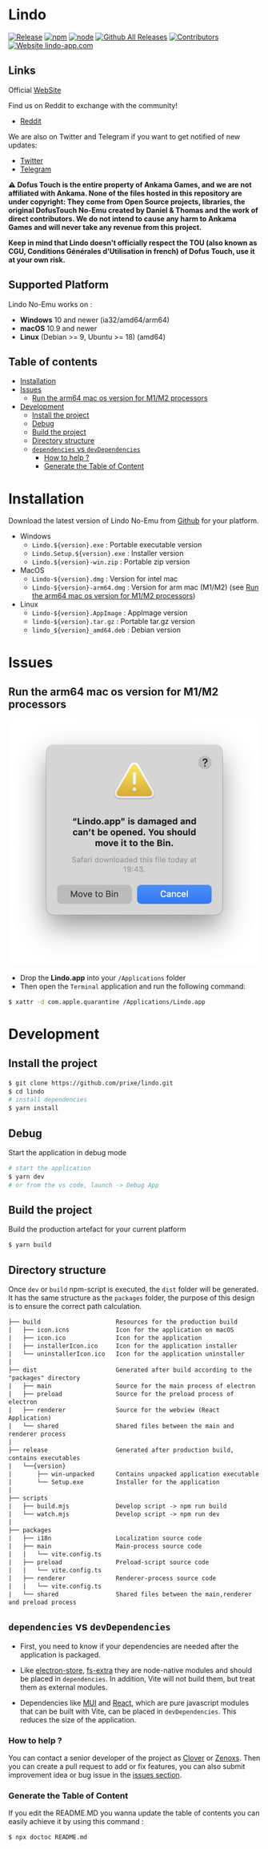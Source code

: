 # Lindo

[![Release](https://github.com/prixe/lindo/actions/workflows/main.yml/badge.svg)](https://github.com/prixe/lindo/releases/latest)
[![npm](https://img.shields.io/badge/npm-%3E%3D%205.6.0-blue.svg)]()
[![node](https://img.shields.io/badge/node-%3E%3D%2014.0.0-green.svg)]()
[![Github All Releases](https://img.shields.io/github/downloads/prixe/lindo/total.svg)](https://github.com/prixe/lindo/releases)
[![Contributors](https://img.shields.io/github/contributors/prixe/lindo.svg)](https://github.com/prixe/lindo/graphs/contributors)
[![Website lindo-app.com](https://img.shields.io/website-up-down-green-red/http/shields.io.svg)](https://lindo-app.com)

## Links
Official [WebSite](https://lindo-app.com) 

Find us on Reddit to exchange with the community!

- [Reddit](https://www.reddit.com/r/LindoApp/)

We are also on Twitter and Telegram if you want to get notified of new updates:

- [Twitter](https://twitter.com/Lindo_Officiel)
- [Telegram](https://t.me/+8jEjvFd5M-g4NTc0)


**⚠️ Dofus Touch is the entire property of Ankama Games, and we are not affiliated with Ankama. None of the files hosted in this repository are under copyright: They come from Open Source projects, libraries, the original DofusTouch No-Emu created by Daniel & Thomas and the work of direct contributors. We do not intend to cause any harm to Ankama Games and will never take any revenue from this project.**

**Keep in mind that Lindo doesn't officially respect the TOU (also known as CGU, Conditions Générales d'Utilisation in french) of Dofus Touch, use it at your own risk.**

## Supported Platform
Lindo No-Emu works on :
- **Windows** 10 and newer (ia32/amd64/arm64)
- **macOS** 10.9 and newer
- **Linux** (Debian >= 9, Ubuntu >= 18) (amd64)

## Table of contents
<!-- START doctoc generated TOC please keep comment here to allow auto update -->
<!-- DON'T EDIT THIS SECTION, INSTEAD RE-RUN doctoc TO UPDATE -->

- [Installation](#installation)
- [Issues](#issues)
  - [Run the arm64 mac os version for M1/M2 processors](#run-the-arm64-mac-os-version-for-m1m2-processors)
- [Development](#development)
  - [Install the project](#install-the-project)
  - [Debug](#debug)
  - [Build the project](#build-the-project)
  - [Directory structure](#directory-structure)
  - [`dependencies` vs `devDependencies`](#dependencies-vs-devdependencies)
    - [How to help ?](#how-to-help-)
    - [Generate the Table of Content](#generate-the-table-of-content)

<!-- END doctoc generated TOC please keep comment here to allow auto update -->

# Installation
Download the latest version of Lindo No-Emu from [Github](https://github.com/prixe/lindo/releases/latest) for your platform.

- Windows
  - `Lindo.${version}.exe` : Portable executable version 
  - `Lindo.Setup.${version}.exe` : Installer version
  - `Lindo.${version}-win.zip` : Portable zip version
- MacOS
  - `Lindo-${version}.dmg` : Version for intel mac
  - `Lindo-${version}-arm64.dmg` : Version for arm mac (M1/M2) (see [Run the arm64 mac os version for M1/M2 processors](#run-the-arm64-mac-os-version-for-m1m2-processors))
- Linux
  - `Lindo-${version}.AppImage` : AppImage version
  - `lindo-${version}.tar.gz` : Portable tar.gz version
  - `lindo_${version}_amd64.deb` : Debian version

# Issues
## Run the arm64 mac os version for M1/M2 processors
![Issue with arm64 build](./screenshots/arm64-issue.png)
- Drop the **Lindo.app** into your `/Applications` folder
- Then open the `Terminal` application and run the following command:
```bash
$ xattr -d com.apple.quarantine /Applications/Lindo.app
```

# Development

## Install the project
```sh
$ git clone https://github.com/prixe/lindo.git
$ cd lindo
# install dependencies
$ yarn install
```
## Debug

Start the application in debug mode
```sh
# start the application
$ yarn dev
# or from the vs code, launch -> Debug App
```

## Build the project

Build the production artefact for your current platform
```sh
$ yarn build
```

## Directory structure

Once `dev` or `build` npm-script is executed, the `dist` folder will be generated. It has the same structure as the `packages` folder, the purpose of this design is to ensure the correct path calculation.

```tree
├── build                     Resources for the production build
|   ├── icon.icns             Icon for the application on macOS
|   ├── icon.ico              Icon for the application
|   ├── installerIcon.ico     Icon for the application installer
|   └── uninstallerIcon.ico   Icon for the application uninstaller
|
├── dist                      Generated after build according to the "packages" directory
|   ├── main                  Source for the main process of electron
|   ├── preload               Source for the preload process of electron
|   ├── renderer              Source for the webview (React Application)
|   └── shared                Shared files between the main and renderer process
|
├── release                   Generated after production build, contains executables
|   └──{version}
|       ├── win-unpacked      Contains unpacked application executable
|       └── Setup.exe         Installer for the application
|
├── scripts
|   ├── build.mjs             Develop script -> npm run build
|   └── watch.mjs             Develop script -> npm run dev
|
├── packages
|   ├── i18n                  Localization source code
|   ├── main                  Main-process source code
|   |   └── vite.config.ts
|   ├── preload               Preload-script source code
|   |   └── vite.config.ts
|   ├── renderer              Renderer-process source code
|   |   └── vite.config.ts
|   └── shared                Shared files between the main,renderer and preload process
```

## `dependencies` vs `devDependencies`

- First, you need to know if your dependencies are needed after the application is packaged.

- Like [electron-store](https://www.npmjs.com/package/electron-store), [fs-extra](https://www.npmjs.com/package/fs-extra) they are node-native modules and should be placed in `dependencies`. In addition, Vite will not build them, but treat them as external modules.

- Dependencies like [MUI](https://mui.com) and [React](https://www.npmjs.com/package/react), which are pure javascript modules that can be built with Vite, can be placed in `devDependencies`. This reduces the size of the application.

### How to help ?
You can contact a senior developer of the project as [Clover](https://github.com/Clover-Lindo) or [Zenoxs](https://github.com/zenoxs).
Then you can create a pull request to add or fix features, you can also submit improvement idea or bug issue in the [issues section](https://github.com/prixe/lindo/issues).

### Generate the Table of Content
If you edit the README.MD you wanna update the table of contents you can easily achieve it by using this command :
```sh
$ npx doctoc README.md
```
